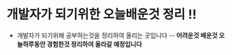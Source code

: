 # 개발자가 되기위한 오늘배운것 정리 !!

- 개발자가 되기위해 공부하는것을 정리하여 올리는 곳입니다
-- **어려운것 배운것 오늘하루동안 경험한것 정리하여 올라갈 예정입니다**
